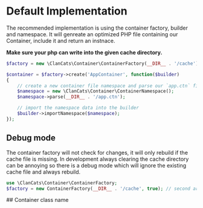# Default Implementation

The recommended implementation is using the container factory, builder and namespace. It will genreate an optimized PHP file containing our Container, include it and return an instnace.

**Make sure your php can write into the given cache directory.**

```php
$factory = new \ClanCats\Container\ContainerFactory(__DIR__ . '/cache');

$container = $factory->create('AppContainer', function($builder)
{
    // create a new container file namespace and parse our `app.ctn` file.
    $namespace = new \ClanCats\Container\ContainerNamespace();
    $namespace->parse(__DIR__ . '/app.ctn');

    // import the namespace data into the builder
    $builder->importNamespace($namespace);
});
```

## Debug mode

The container factory will not check for changes, it will only rebuild if the cache file is missing. In development always clearing the cache directory can be annoying so there is a debug mode which will ignore the existing cache file and always rebuild.

```php
use \ClanCats\Container\ContainerFactory;
$factory = new ContainerFactory(__DIR__ . '/cache', true); // second argument turns debug mode on
```

## Container class name
